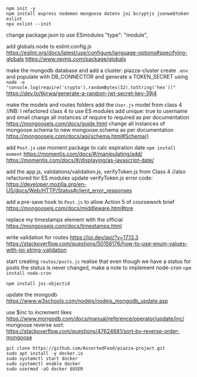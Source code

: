 ```
npm init -y
npm install express nodemon mongoose dotenv joi bcryptjs jsonwebtoken eslint
npx eslint --init
```

change package.json to use ESmodules
  "type": "module",

add globals.node to eslint.config.js
https://eslint.org/docs/latest/use/configure/language-options#specifying-globals
https://www.npmjs.com/package/globals

make the mongodb database and add a cluster: piazza-cluster
create `.env` and populate with DB_CONNECTOR and generate a TOKEN_SECRET using
`node -e "console.log(require('crypto').randomBytes(32).toString('hex'))"`
https://dev.to/tkirwa/generate-a-random-jwt-secret-key-39j4

make the models and routes folders
add the `User.js` model from class 4 //NB: I refactored class 4 to use ES modules
add unique: true to username and email
change all instances of require to required as per documentation https://mongoosejs.com/docs/guide.html
change all instances of mongoose.schema to new mongoose.schema as per documentation https://mongoosejs.com/docs/api/schema.html#Schema()

add `Post.js`
use moment package to calc expiration date
`npm install moment`
https://momentjs.com/docs/#/manipulating/add/
https://momentjs.com/docs/#/displaying/as-javascript-date/


add the app.js, validations/validation.js, verifyToken.js from Class 4 //also refactored for ES modules
update verifyToken.js error code: https://developer.mozilla.org/en-US/docs/Web/HTTP/Status#client_error_responses

add a pre-save hook to `Post.js` to allow Action 5 of coursework brief
https://mongoosejs.com/docs/middleware.html#pre

replace my timestamps element with the official https://mongoosejs.com/docs/timestamps.html

write validation for routes
https://joi.dev/api/?v=17.13.3
https://stackoverflow.com/questions/50156176/how-to-use-enum-values-with-joi-string-validation

start creating `routes/posts.js`
realise that even though we have a status for posts the status is never changed, make a note to implement node-cron
`npm install node-cron`

`npm install joi-objectid`

update the mongodb
https://www.w3schools.com/nodejs/nodejs_mongodb_update.asp

use $inc to increment likes https://www.mongodb.com/docs/manual/reference/operator/update/inc/
mongoose reverse sort: https://stackoverflow.com/questions/47624681/sort-by-reverse-order-mongoose

```
git clone https://github.com/AssortedFood/piazza-project.git
sudo apt install -y docker.io
sudo systemctl start docker
sudo systemctl enable docker
sudo usermod -aG docker $USER


```